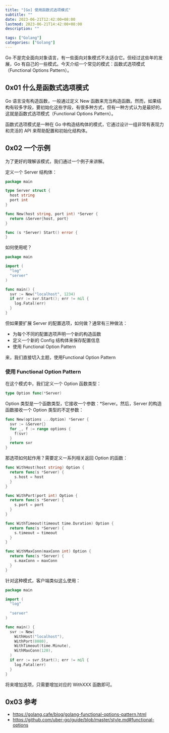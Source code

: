 ```yaml
---
title: "[Go] 使用函数式选项模式"
subtitle: ""
date: 2023-06-21T12:42:00+08:00
lastmod: 2023-06-21T14:42:00+08:00
description: ""

tags: ["Golang"]
categories: ["Golang"]
---
```


Go 不是完全面向对象语言，有一些面向对象模式不太适合它。但经过这些年的发展，Go 有自己的一些模式。今天介绍一个常见的模式：函数式选项模式（Functional Options Pattern）。

## 0x01 什么是函数式选项模式

Go 语言没有构造函数，一般通过定义 New 函数来充当构造函数。然而，如果结构有较多字段，要初始化这些字段，有很多种方式，但有一种方式认为是最好的，这就是函数式选项模式（Functional Options Pattern）。

函数式选项模式是一种在 Go 中构造结构体的模式，它通过设计一组非常有表现力和灵活的 API 来帮助配置和初始化结构体。

## 0x02 一个示例

为了更好的理解该模式，我们通过一个例子来讲解。

定义一个 Server 结构体：

```go
package main

type Server struct {
  host string
  port int
}

func New(host string, port int) *Server {
  return &Server{host, port}
}

func (s *Server) Start() error {
}
```

如何使用呢？

```go
package main

import (
  "log"
  "server"
)

func main() {
  svr := New("localhost", 1234)
  if err := svr.Start(); err != nil {
    log.Fatal(err)
  }
}
```
但如果要扩展 Server 的配置选项，如何做？通常有三种做法：

- 为每个不同的配置选项声明一个新的构造函数
- 定义一个新的 Config 结构体来保存配置信息
- 使用 Functional Option Pattern

来，我们直接切入主题，使用Functional Option Pattern

### 使用 Functional Option Pattern
在这个模式中，我们定义一个 Option 函数类型：
```go
type Option func(*Server)
```

Option 类型是一个函数类型，它接收一个参数：*Server。然后，Server 的构造函数接收一个 Option 类型的不定参数：
```go
func New(options ...Option) *Server {
  svr := &Server{}
  for _, f := range options {
    f(svr)
  }
  return svr
}
```
那选项如何起作用？需要定义一系列相关返回 Option 的函数：
```go
func WithHost(host string) Option {
  return func(s *Server) {
    s.host = host
  }
}

func WithPort(port int) Option {
  return func(s *Server) {
    s.port = port
  }
}

func WithTimeout(timeout time.Duration) Option {
  return func(s *Server) {
    s.timeout = timeout
  }
}

func WithMaxConn(maxConn int) Option {
  return func(s *Server) {
    s.maxConn = maxConn
  }
}
```

针对这种模式，客户端类似这么使用：
```go
package main

import (
  "log"
  
  "server"
)

func main() {
  svr := New(
    WithHost("localhost"),
    WithPort(8080),
    WithTimeout(time.Minute),
    WithMaxConn(120),
  )
  if err := svr.Start(); err != nil {
    log.Fatal(err)
  }
}
```
将来增加选项，只需要增加对应的 WithXXX 函数即可。

## 0x03 参考
- https://golang.cafe/blog/golang-functional-options-pattern.html
- https://github.com/uber-go/guide/blob/master/style.md#functional-options